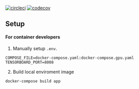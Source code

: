 [![circleci](https://circleci.com/gh/h4nyu/vision-tools.svg?style=svg)](https://app.circleci.com/pipelines/github/h4nyu/vision-tools?filter=all)
[![codecov](https://codecov.io/gh/h4nyu/vision-tools/branch/master/graph/badge.svg?token=TLYBISJIE4)](https://codecov.io/gh/h4nyu/vision-tools)

## Setup

#### For container developers

1. Manually setup `.env`. 

```
COMPOSE_FILE=docker-compose.yaml:docker-compose.gpu.yaml
TENSORBOARD_PORT=8008
```

2. Build local enviroment image

```
docker-compose build app
```
